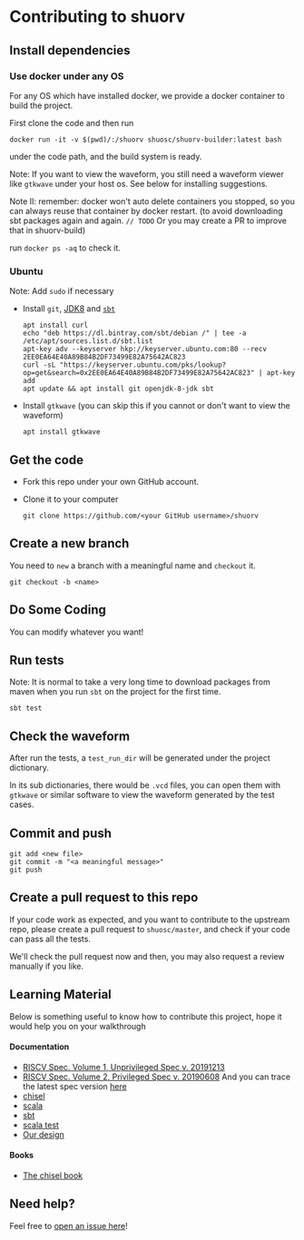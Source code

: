 # Contributing to shuorv

## Install dependencies

### Use docker under any OS

For any OS which have installed docker, we provide a docker container to build the project.

First clone the code and then run

```shell script
docker run -it -v $(pwd)/:/shuorv shuosc/shuorv-builder:latest bash
```

under the code path, and the build system is ready.

Note: If you want to view the waveform,
you still need a waveform viewer like `gtkwave` under your host os.
See below for installing suggestions.

Note II: remember: docker won't auto delete containers you stopped,
so you can always reuse that container by docker restart.
(to avoid downloading sbt packages again and again.
`// TODO`
Or you may create a PR to improve that in shuorv-build)

run `docker ps -aq` to check it. 

### Ubuntu

Note: Add `sudo` if necessary

- Install `git`, [JDK8](https://www.oracle.com/java/technologies/javase/javase-jdk8-downloads.html) and [`sbt`](https://www.scala-sbt.org/)

  ```shell script
  apt install curl
  echo "deb https://dl.bintray.com/sbt/debian /" | tee -a /etc/apt/sources.list.d/sbt.list
  apt-key adv --keyserver hkp://keyserver.ubuntu.com:80 --recv 2EE0EA64E40A89B84B2DF73499E82A75642AC823
  curl -sL "https://keyserver.ubuntu.com/pks/lookup?op=get&search=0x2EE0EA64E40A89B84B2DF73499E82A75642AC823" | apt-key add
  apt update && apt install git openjdk-8-jdk sbt
  ```

- Install `gtkwave` (you can skip this if you cannot or don't want to view the waveform)

  ```shell script
  apt install gtkwave
  ```

## Get the code

- Fork this repo under your own GitHub account.

- Clone it to your computer

  ```shell
  git clone https://github.com/<your GitHub username>/shuorv
  ```

## Create a new branch

You need to `new` a branch with a meaningful name and `checkout` it.

```shell script
git checkout -b <name>
```

## Do Some Coding

You can modify whatever you want!

## Run tests

Note: It is normal to take a very long time 
to download packages from maven 
when you run `sbt` on the project for 
the first time.

```shell script
sbt test
```

## Check the waveform

After run the tests, a `test_run_dir` will be generated under the project dictionary.

In its sub dictionaries, there would be `.vcd` files, you can open them with 
`gtkwave` or similar software to view the waveform generated by the test cases.

## Commit and push

```shell
git add <new file>
git commit -m "<a meaningful message>"
git push
```

## Create a pull request to this repo

If your code work as expected, and you want to contribute to the upstream repo, please
create a pull request to `shuosc/master`, and check if your code can pass all the tests.

We'll check the pull request now and then, you may also request a review manually if you like.
    

## Learning Material

Below is something useful to know how to contribute this project, hope it would help you on your walkthrough

#### Documentation

* [RISCV Spec. Volume 1, Unprivileged Spec v. 20191213](https://github.com/riscv/riscv-isa-manual/releases/download/Ratified-IMAFDQC/riscv-spec-20191213.pdf)
* [RISCV Spec. Volume 2, Privileged Spec v. 20190608](https://github.com/riscv/riscv-isa-manual/releases/download/Ratified-IMFDQC-and-Priv-v1.11/riscv-privileged-20190608.pdf) 
  And you can trace the latest spec version [here](https://riscv.org/technical/specifications/) 
* [chisel](https://www.chisel-lang.org/)
* [scala](https://docs.scala-lang.org/)
* [sbt](https://www.scala-sbt.org/1.x/docs/)
* [scala test](https://www.scalatest.org/user_guide)
* [Our design](https://github.com/shuosc/shuorv/tree/main/doc)

#### Books

* [The chisel book](https://www.imm.dtu.dk/~masca/chisel-book-chinese.pdf)

## Need help?

Feel free to [open an issue here](https://github.com/shuosc/shuorv/issues)!
